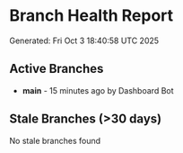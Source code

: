 # Branch Health Report
Generated: Fri Oct  3 18:40:58 UTC 2025

## Active Branches
- **main** - 15 minutes ago by Dashboard Bot

## Stale Branches (>30 days)
No stale branches found
